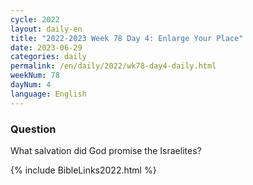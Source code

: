 ```yaml
---
cycle: 2022
layout: daily-en
title: "2022-2023 Week 78 Day 4: Enlarge Your Place"
date: 2023-06-29
categories: daily
permalink: /en/daily/2022/wk78-day4-daily.html
weekNum: 78
dayNum: 4
language: English
---
```


### Question     
What salvation did God promise the Israelites?

{% include BibleLinks2022.html %} 
